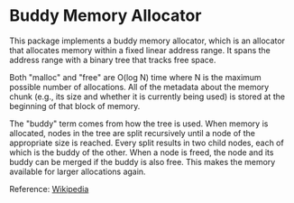 # Buddy Memory Allocator

This package implements a buddy memory allocator, which is an allocator that
allocates memory within a fixed linear address range. It spans the address
range with a binary  tree that tracks free space.

Both "malloc" and "free" are O(log N) time where N is the maximum possible
number of allocations. All of the metadata about the memory chunk (e.g.,
its size and whether it is currently being used) is stored at the beginning
of that block of memory. 

The "buddy" term comes from how the tree is used. When memory is allocated,
nodes in the tree are split recursively until a node of the appropriate size
is reached. Every split results in two child nodes, each of which is the
buddy of the other. When a node is freed, the node and its buddy can be merged
if the buddy is also free. This makes the memory available for larger
allocations again.

Reference: [Wikipedia](https://en.wikipedia.org/wiki/Buddy_memory_allocation)
